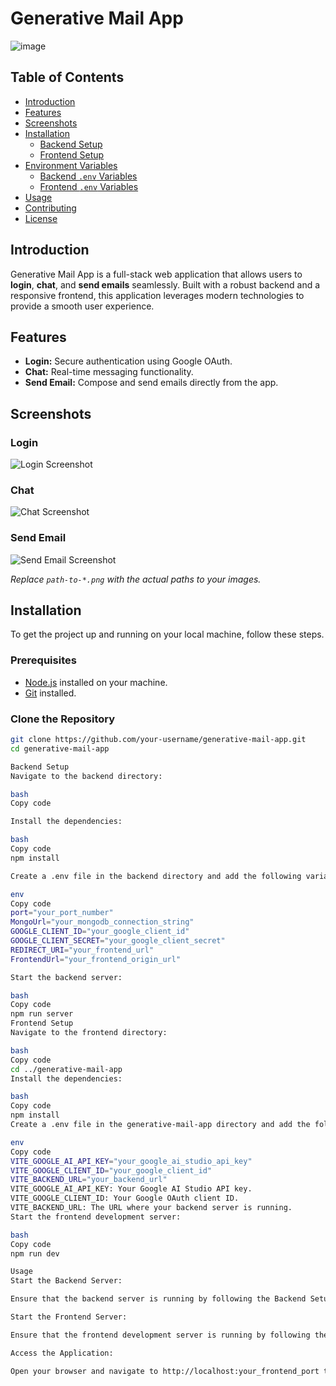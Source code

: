# Generative Mail App

![image](https://github.com/user-attachments/assets/38049438-7b95-4a28-a5c3-9b4c72eded72)


## Table of Contents

- [Introduction](#introduction)
- [Features](#features)
- [Screenshots](#screenshots)
- [Installation](#installation)
  - [Backend Setup](#backend-setup)
  - [Frontend Setup](#frontend-setup)
- [Environment Variables](#environment-variables)
  - [Backend `.env` Variables](#backend-env-variables)
  - [Frontend `.env` Variables](#frontend-env-variables)
- [Usage](#usage)
- [Contributing](#contributing)
- [License](#license)

## Introduction

Generative Mail App is a full-stack web application that allows users to **login**, **chat**, and **send emails** seamlessly. Built with a robust backend and a responsive frontend, this application leverages modern technologies to provide a smooth user experience.

## Features

- **Login:** Secure authentication using Google OAuth.
- **Chat:** Real-time messaging functionality.
- **Send Email:** Compose and send emails directly from the app.

## Screenshots

### Login

![Login Screenshot](path-to-login-image.png)

### Chat

![Chat Screenshot](path-to-chat-image.png)

### Send Email

![Send Email Screenshot](path-to-send-email-image.png)

*Replace `path-to-*.png` with the actual paths to your images.*

## Installation

To get the project up and running on your local machine, follow these steps.

### Prerequisites

- [Node.js](https://nodejs.org/) installed on your machine.
- [Git](https://git-scm.com/) installed.

### Clone the Repository

```bash
git clone https://github.com/your-username/generative-mail-app.git
cd generative-mail-app

Backend Setup
Navigate to the backend directory:

bash
Copy code

Install the dependencies:

bash
Copy code
npm install

Create a .env file in the backend directory and add the following variables:

env
Copy code
port="your_port_number"
MongoUrl="your_mongodb_connection_string"
GOOGLE_CLIENT_ID="your_google_client_id"
GOOGLE_CLIENT_SECRET="your_google_client_secret"
REDIRECT_URI="your_frontend_url"
FrontendUrl="your_frontend_origin_url"

Start the backend server:

bash
Copy code
npm run server
Frontend Setup
Navigate to the frontend directory:

bash
Copy code
cd ../generative-mail-app
Install the dependencies:

bash
Copy code
npm install
Create a .env file in the generative-mail-app directory and add the following variables:

env
Copy code
VITE_GOOGLE_AI_API_KEY="your_google_ai_studio_api_key"
VITE_GOOGLE_CLIENT_ID="your_google_client_id"
VITE_BACKEND_URL="your_backend_url"
VITE_GOOGLE_AI_API_KEY: Your Google AI Studio API key.
VITE_GOOGLE_CLIENT_ID: Your Google OAuth client ID.
VITE_BACKEND_URL: The URL where your backend server is running.
Start the frontend development server:

bash
Copy code
npm run dev

Usage
Start the Backend Server:

Ensure that the backend server is running by following the Backend Setup instructions.

Start the Frontend Server:

Ensure that the frontend development server is running by following the Frontend Setup instructions.

Access the Application:

Open your browser and navigate to http://localhost:your_frontend_port to use the Generative Mail App.

